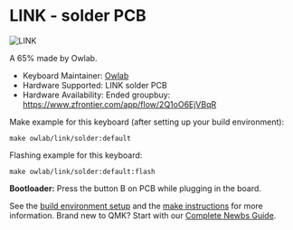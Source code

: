 # LINK - solder PCB

![LINK](https://i.imgur.com/tbeeWsph.jpg)

A 65% made by Owlab.

* Keyboard Maintainer: [Owlab](https://github.com/owlab-git)
* Hardware Supported: LINK solder PCB
* Hardware Availability: Ended groupbuy: https://www.zfrontier.com/app/flow/2Q1oO6EjVBqR

Make example for this keyboard (after setting up your build environment):

    make owlab/link/solder:default

Flashing example for this keyboard:

    make owlab/link/solder:default:flash

**Bootloader:** Press the button B on PCB while plugging in the board.

See the [build environment setup](https://docs.qmk.fm/#/getting_started_build_tools) and the [make instructions](https://docs.qmk.fm/#/getting_started_make_guide) for more information. Brand new to QMK? Start with our [Complete Newbs Guide](https://docs.qmk.fm/#/newbs).